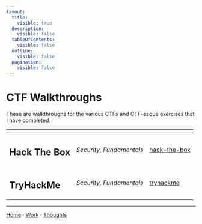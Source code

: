```yaml
---
layout:
  title:
    visible: true
  description:
    visible: false
  tableOfContents:
    visible: false
  outline:
    visible: false
  pagination:
    visible: false
---
```


# CTF Walkthroughs

These are walkthroughs for the various CTFs and CTF-esque exercises that I have completed.

<table data-view="cards"><thead>
  <tr><th></th><th></th><th data-hidden data-card-target data-type="content-ref"></th></tr></thead><tbody>
  <tr><td><h2>Hack The Box</h2></td><td><em>Security, Fundamentals</em></td><td><a href="./hack-the-box/README.md">hack-the-box</a></td></tr>
  <tr><td><h2>TryHackMe</h2></td><td><em>Security, Fundamentals</em></td><td><a href="./tryhackme/README.md">tryhackme</a></td></tr>
</table>

***

[Home](https://app.gitbook.com/o/0kO27okC5uVB9ALX3rho/s/036xtfEIzcEdGegONXWM/) ⋅ [Work](https://app.gitbook.com/o/0kO27okC5uVB9ALX3rho/s/WaFS755Q4sf02CxLcghQ/) ⋅ [Thoughts](https://app.gitbook.com/o/0kO27okC5uVB9ALX3rho/s/s4QQPMntQ25hmJToKSOu/)
